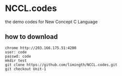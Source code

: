 NCCL.codes
==========

the demo codes for New Concept C Language 

## how to download
    chrome http://203.166.175.51:4200
    user: code
    passwd: code
    mkdir test
    git clone https://github.com/limingth/NCCL.codes.git 
    git checkout Unit-1
    
